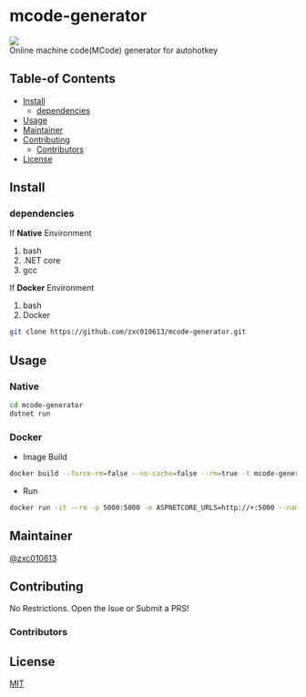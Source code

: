 # mcode-generator
[![](https://img.shields.io/badge/readme%20style-standard-green)](https://github.com/RichardLitt/standard-readme)  
Online machine code(MCode) generator for autohotkey

## Table-of Contents
- [Install](#Install)
    - [dependencies](#dependencies)
- [Usage](#Usage)
- [Maintainer](#Maintainer)
- [Contributing](#Contributing)
    - [Contributors](#Contributors)
- [License](#License)

## Install

### dependencies
If __Native__ Environment
1. bash
2. .NET core
3. gcc

If __Docker__ Environment
1. bash
2. Docker

```bash
git clone https://github.com/zxc010613/mcode-generator.git
```
## Usage

### Native
```bash
cd mcode-generator
dotnet run
```

### Docker
- Image Build
```bash
docker build --force-rm=false --no-cache=false --rm=true -t mcode-generator:latest .
```
- Run
```bash
docker run -it --rm -p 5000:5000 -e ASPNETCORE_URLS=http://+:5000 --name mcode-generator1 mcode-generator:latest
```
## Maintainer
[@zxc010613](https://github.com/zxc010613)

## Contributing
No Restrictions. Open the Isue or Submit a PRS!  

### Contributors
<!-- ALL-CONTRIBUTORS-LIST:START - Do not remove or modify this section -->
<!-- prettier-ignore-start -->
<!-- markdownlint-disable -->

<!-- markdownlint-enable -->
<!-- prettier-ignore-end -->
<!-- ALL-CONTRIBUTORS-LIST:END -->

## License
[MIT](./LICENSE)